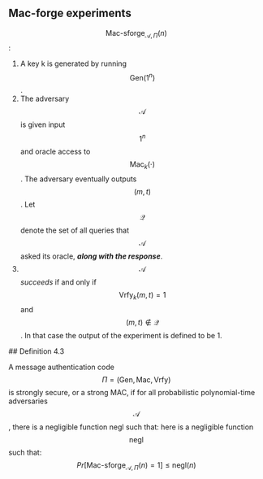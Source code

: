 ---
---
<section markdown="1">

# Mac-forge experiments

</section>
<section markdown="1">

$$\text{Mac-sforge}_{\mathcal{A},\Pi}(n)$$:

  1. A key k is generated by running $$\text{Gen}(1^n)$$.
  2. The adversary $$\mathcal{A}$$ is given input $$1^n$$ and oracle access to
     $$\text{Mac}_k(\cdot)$$. The adversary eventually outputs $$(m,t)$$. Let
     $$\mathcal{Q}$$ denote the set of all queries that $$\mathcal{A}$$ asked
     its oracle, ___along with the response___.
  3. $$\mathcal{A}$$ *succeeds* if and only if $$\text{Vrfy}_k(m,t) = 1$$ and
     $$(m,t) \notin \mathcal{Q}$$. In that case the output of the experiment is
     defined to be 1.

</section>
<section markdown="1" style="text-align:left">
## Definition 4.3

A message authentication code $$\Pi = (\text{Gen}, \text{Mac}, \text{Vrfy})$$ is
strongly secure, or a strong MAC, if for all probabilistic polynomial-time
adversaries $$\mathcal{A}$$, there is a negligible function negl such that:
here is a negligible function $$\text{negl}$$ such that:
$$Pr[\text{Mac-sforge}_{\mathcal{A},\Pi}(n)=1] \leq \text{negl}(n)$$
</section>
